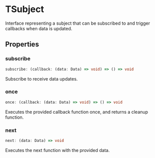 # TSubject

Interface representing a subject that can be subscribed to and trigger callbacks when data is updated.

## Properties

### subscribe

```ts
subscribe: (callback: (data: Data) => void) => () => void
```

Subscribe to receive data updates.

### once

```ts
once: (callback: (data: Data) => void) => () => void
```

Executes the provided callback function once, and returns a cleanup function.

### next

```ts
next: (data: Data) => void
```

Executes the next function with the provided data.
